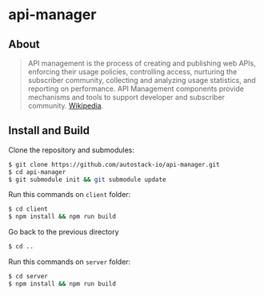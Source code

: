 # api-manager

## About
> API management is the process of creating and publishing web APIs, enforcing their usage policies, controlling access, nurturing the subscriber community, collecting and analyzing usage statistics, and reporting on performance. API Management components provide mechanisms and tools to support developer and subscriber community. [Wikipedia](https://en.wikipedia.org/wiki/API_management).

## Install and Build
Clone the repository and submodules:
```sh
$ git clone https://github.com/autostack-io/api-manager.git
$ cd api-manager
$ git submodule init && git submodule update
```

Run this commands on `client` folder:
```sh
$ cd client
$ npm install && npm run build
```

Go back to the previous directory
```sh
$ cd ..
```

Run this commands on `server` folder:
```sh
$ cd server
$ npm install && npm run build
```